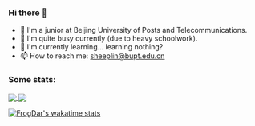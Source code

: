 ### Hi there 👋

- 🏫  I'm a junior at Beijing University of Posts and Telecommunications.
- 🔭  I'm quite busy currently (due to heavy schoolwork).
- 🌱  I'm currently learning... learning nothing?
- 📫  How to reach me: [sheeplin@bupt.edu.cn](mailto:sheeplin@bupt.edu.cn)

<!--

Here are some ideas to get you started:

- 🔭 I’m currently working on ...
- 🌱 I’m currently learning ...
- 👯 I’m looking to collaborate on ...
- 🤔 I’m looking for help with ...
- 💬 Ask me about ...
- 📫 How to reach me: ...
- 😄 Pronouns: ...
- ⚡ Fun fact: ...
-->

<!--
[![ReadMe Card](https://github-readme-stats.vercel.app/api/pin/?username=FrogDar&repo=smc_fan_util)](https://github.com/anuraghazra/github-readme-stats)
[![ReadMe Card](https://github-readme-stats.vercel.app/api/pin/?username=FrogDar&repo=my-hammerspoon-config)](https://github.com/anuraghazra/github-readme-stats)
[![ReadMe Card](https://github-readme-stats.vercel.app/api/pin/?username=FrogDar&repo=ege_based_painter_cpp)](https://github.com/anuraghazra/github-readme-stats)
[![ReadMe Card](https://github-readme-stats.vercel.app/api/pin/?username=FrogDar&repo=Link-Link)](https://github.com/anuraghazra/github-readme-stats)
-->

### Some stats:

<a href="https://github.com/FrogDar/FrogDar">
  <img align="center" src="https://github-readme-stats.vercel.app/api?username=FrogDar&count_private=true&show_icons=true&show_icons=true&include_all_commits=true" />
</a>
<a href="https://github.com/FrogDar/FrogDar">
  <img align="center" src="https://github-readme-stats.vercel.app/api/top-langs/?username=FrogDar&layout=compact&langs_count=6" />
</a>

[![FrogDar's wakatime stats](https://github-readme-stats.vercel.app/api/wakatime?username=FrogDar&layout=compact)](https://github.com/FrogDar/FrogDar)

<!--
[![github stats](https://github-readme-stats.vercel.app/api?username=FrogDar&count_private=true&show_icons=true&theme=buefy&show_icons=true&include_all_commits=true)](https://github.com/anuraghazra/github-readme-stats)

[![Top Langs](https://github-readme-stats.vercel.app/api/top-langs/?username=FrogDar&theme=buefy&layout=compact&langs_count=6)](https://github.com/anuraghazra/github-readme-stats)
-->
